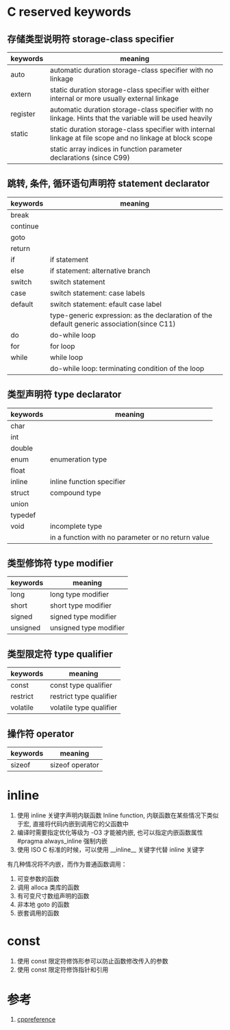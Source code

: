 # C reserved keywords

## 存储类型说明符 storage-class specifier

| keywords | meaning                                                                                                   |
| -------- | --------------------------------------------------------------------------------------------------------- |
| auto     | automatic duration storage-class specifier with no linkage                                                |
| extern   | static duration storage-class specifier with either internal or more usually external linkage             |
| register | automatic duration storage-class specifier with no linkage. Hints that the variable will be used heavily  |
| static   | static duration storage-class specifier with internal linkage at file scope and no linkage at block scope |
|          | static array indices in function parameter declarations (since C99)                                       |

## 跳转, 条件, 循环语句声明符 statement declarator

| keywords | meaning                             |
| -------- | ----------------------------------- |
| break    |                                     |
| continue |                                     |
| goto     |                                     |
| return   |                                     |
| if       | if statement                        |
| else     | if statement: alternative branch    |
| switch   | switch statement                    |
| case     | switch statement: case labels       |
| default  | switch statement: efault case label |
|          | type-generic expression: as the declaration of the default generic association(since C11) |
| do       | do-while loop                       |
| for      | for loop                            |
| while    | while loop                          |
|          | do-while loop: terminating condition of the loop |

## 类型声明符 type declarator

| keywords | meaning                   |
| -------- | ------------------------- |
| char     |                           |
| int      |                           |
| double   |                           |
| enum     | enumeration type          |
| float    |                           |
| inline   | inline function specifier |
| struct   | compound type             |
| union    |                           |
| typedef  |                           |
| void     | incomplete type           |
|          | in a function with no parameter or no return value |

## 类型修饰符 type modifier

| keywords | meaning                   |
| -------- | ------------------------- |
| long     | long type modifier        |
| short    | short type modifier       |
| signed   | signed type modifier      |
| unsigned | unsigned type modifier    |

## 类型限定符 type qualifier

| keywords | meaning                   |
| -------- | ------------------------- |
| const    | const type qualifier      |
| restrict | restrict type qualifier   |
| volatile | volatile type qualifier   |

## 操作符 operator

| keywords | meaning         |
| -------- | --------------- |
| sizeof   | sizeof operator |

# inline

1. 使用 inline 关键字声明内联函数 Inline function, 内联函数在某些情况下类似于宏, 直接将代码内嵌到调用它的父函数中
2. 编译时需要指定优化等级为 -O3 才能被内嵌, 也可以指定内嵌函数属性 #pragma always_inline 强制内嵌
3. 使用 ISO C 标准的时候，可以使用 \_\_inline\_\_ 关键字代替 inline 关键字

有几种情况将不内嵌，而作为普通函数调用：

1. 可变参数的函数
2. 调用 alloca 类库的函数
3. 有可变尺寸数组声明的函数
4. 非本地 goto 的函数
5. 嵌套调用的函数

# const

1. 使用 const 限定符修饰形参可以防止函数修改传入的参数
2. 使用 const 限定符修饰指针和引用

# 参考

1. [cppreference](http://en.cppreference.com/w/c/keyword)
